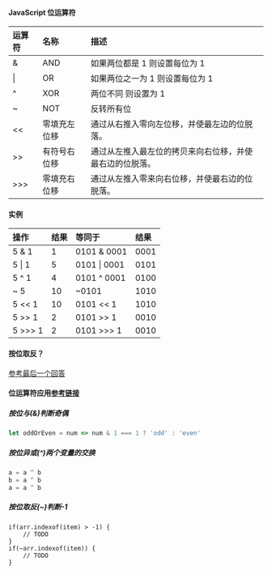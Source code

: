 #### JavaScript 位运算符

| 运算符 | 名称         | 描述                                                     |
| :----- | :----------- | :------------------------------------------------------- |
| &      | AND          | 如果两位都是 1 则设置每位为 1                            |
| \|     | OR           | 如果两位之一为 1 则设置每位为 1                          |
| ^      | XOR          | 两位不同 则设置为 1                                      |
| ~      | NOT          | 反转所有位                                               |
| <<     | 零填充左位移 | 通过从右推入零向左位移，并使最左边的位脱落。             |
| >>     | 有符号右位移 | 通过从左推入最左位的拷贝来向右位移，并使最右边的位脱落。 |
| >>>    | 零填充右位移 | 通过从左推入零来向右位移，并使最右边的位脱落。           |

#### 实例

| 操作    | 结果 | 等同于       | 结果 |
| :------ | :--- | :----------- | :--- |
| 5 & 1   | 1    | 0101 & 0001  | 0001 |
| 5 \| 1  | 5    | 0101 \| 0001 | 0101 |
| 5 ^ 1   | 4    | 0101 ^ 0001  | 0100 |
| ~ 5     | 10   | ~0101        | 1010 |
| 5 << 1  | 10   | 0101 << 1    | 1010 |
| 5 >> 1  | 2    | 0101 >> 1    | 0010 |
| 5 >>> 1 | 2    | 0101 >>> 1   | 0010 |

#### 按位取反？

[参考最后一个回答](https://segmentfault.com/q/1010000005697515)



#### 位运算符应用[参考链接](https://blog.csdn.net/qq_42532128/article/details/106287345?spm=1001.2101.3001.6661.1&utm_medium=distribute.pc_relevant_t0.none-task-blog-2%7Edefault%7ECTRLIST%7Edefault-1.no_search_link&depth_1-utm_source=distribute.pc_relevant_t0.none-task-blog-2%7Edefault%7ECTRLIST%7Edefault-1.no_search_link)

##### 按位与(&)判断奇偶

```javascript
let oddOrEven = num => num & 1 === 1 ? 'odd' : 'even'
```

##### 按位异或(^)两个变量的交换

```javascript
a = a ^ b
b = a ^ b
a = a ^ b
```

##### 按位取反(~)判断-1

```
if(arr.indexof(item) > -1) {
    // TODO
}
if(~arr.indexof(item)) {
    // TODO
}
```

